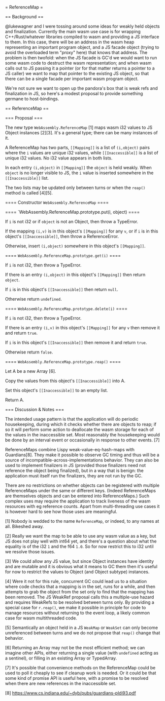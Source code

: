 = ReferenceMap =

== Background ==

@lukewagner and I were tossing around some ideas for weakly held
objects and finalization.  Currently the main wasm use case is for
wrapping C++/Rust/whatever libraries compiled to wasm and providing a
JS interface to them.  In this case, there will be an address in the
wasm heap representing an important program object, and a JS facade
object (trying to avoid the overloaded term "proxy" here) that knows
that address.  The problem is then twofold: when the JS facade is GC'd
we would want to run some wasm code to destruct the wasm
representation; and when wasm calls out to JS passing it a pointer (or
for that matter returns a pointer to a JS caller) we want to map that
pointer to the existing JS object, so that there can be a single
facade per important wasm program object.

We're not sure we want to open up the pandora's box that is weak refs
and finalization in JS, so here's a modest proposal to provide
something germane to host-bindings.

== ReferenceMap ==

=== Proposal ===

The new type `WebAssembly.ReferenceMap` [1] maps wasm i32 values to JS
Object instances [2][3].  It's a general type; there can be many
instances of it.

A ReferenceMap has two parts, `[[Mapping]]` is a list of `(i,object)`
pairs where the `i` values are unique i32 values, while
`[[Inaccessible]]` is a list of unique i32 values.  No i32 value
appears in both lists.

In each entry `(i,object)` in `[[Mapping]]` the `object` is held
weakly.  When `object` is no longer visible to JS, the `i` value is
inserted somewhere in the `[[Inaccessible]]` list.

The two lists may be updated only between turns or when the `reap()`
method is called [4][5].

==== Constructor `WebAssembly.ReferenceMap` ====

==== `WebAssembly.ReferenceMap.prototype.put(i, object) ====

If `i` is not i32 or if `object` is not an Object, then throw a TypeError.

If the mapping `(i,v)` is in this object's `[[Mapping]]` for any `v`,
or if `i` is in this object's `[[Inaccessible]]`, then throw a
ReferenceError.

Otherwise, insert `(i,object)` somewhere in this object's
`[[Mapping]]`.

==== `WebAssembly.ReferenceMap.prototype.get(i)` ====

If `i` is not i32, then throw a TypeError.

If there is an entry `(i,object)` in this object's `[[Mapping]]`
then return `object`.

If `i` is in this object's `[[Inaccessible]]` then return `null`.

Otherwise return `undefined`.

==== `WebAssembly.ReferenceMap.prototype.delete(i)` ====

If `i` is not i32, then throw a TypeError.

If there is an entry `(i,v)` in this object's `[[Mapping]]` for any
`v` then remove it and return `true`.

If `i` is in this object's `[[Inaccessible]]` then remove it and
return `true`.

Otherwise return `false`.

==== `WebAssembly.ReferenceMap.prototype.reap()` ====

Let A be a new Array [6].

Copy the values from this object's `[[Inaccessible]]` into A.

Set this object's `[[Inaccessible]]` to an empty list.

Return A.

=== Discussion & Notes ===

The intended usage pattern is that the application will do periodic
housekeeping, during which it checks whether there are objects to
reap; if so it will perform some action to deallocate the wasm storage
for each of the values in the inaccessible set.  Most reasonably the
housekeeping would be done by an interval event or occasionally in
response to other events. [7]

ReferenceMaps combine Lispy weak-value-eq-hash-maps with Guardians[8].
They make it possible to observe GC timing and thus will be a source
of incompatible-across-implementations behavior.  They can also be
used to implement finalizers in JS (provided those finalizers need not
reference the object being finalized), but in a way that is benign:
the application must itself run the finalizers, they are not run by
the GC.

There are no restrictions on whether objects can be registered with
multiple ReferenceMaps under the same or different keys.  (Indeed
ReferenceMaps are themselves objects and can be entered into
ReferenceMaps.)  Such complex uses may require the application to
track liveness of the wasm resources with eg reference counts.  Apart
from multi-threading use cases it is however hard to see how those
uses are meaningful.

[1] Nobody is wedded to the name `ReferenceMap`, or indeed, to any
names at all.  Bikeshed away.

[2] Really we want the map to be able to use any wasm value as a key,
but JS does not play well with int64 yet, and there's a question about
what the equality is of the i32 `1` and the f64 `1.0`.  So for now
restrict this to i32 until we resolve those issues.

[3] We could allow any JS value, but since Object instances have
identity and are mutable and it is obvious what it means to GC them
then it's useful for now to restrict the values to Object (and Object
subtype) instances.

[4] Were it not for this rule, concurrent GC could lead us to a
situation where code checks that a mapping is in the set, runs for a
while, and then attempts to grab the object from the set only to find
that the mapping has been removed.  The JS WeakRef proposal calls this
a multiple-use hazard and requires WeakRefs to be resolved between
turns only.  By providing a special case for `r.reap()`, we make it
possible in principle for code to manage resources without returning
to the event loop, a likely common case for wasm multithreaded code.

[5] Semantically an object held in a JS `WeakMap` or `WeakSet` can
only become unreferenced between turns and we do not propose that
`reap()` change that behavior.
  
[6] Returning an Array may not be the most efficient method; we can
imagine other APIs, either returning a single value (with `undefined`
acting as a sentinel), or filling in an existing Array or TypedArray.

[7] It's possible that convenience methods on the ReferenceMap could
be used to poll it cheaply to see if cleanup work is needed.  Or it
could be that some kind of promise API is useful here, with a promise
to be resolved when there are new references in the inaccessible set.

[8] https://www.cs.indiana.edu/~dyb/pubs/guardians-pldi93.pdf
